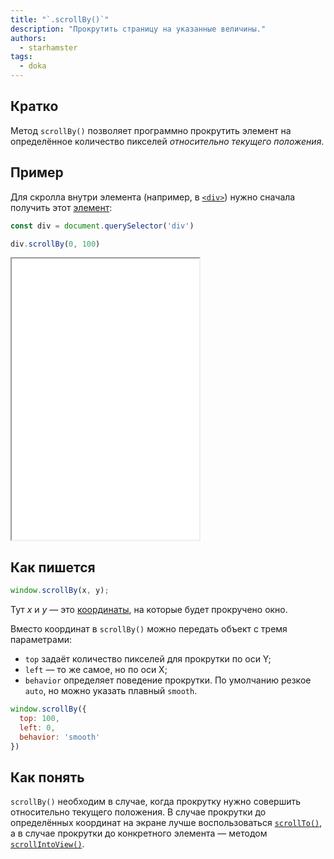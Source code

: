 ```yaml
---
title: "`.scrollBy()`"
description: "Прокрутить страницу на указанные величины."
authors:
  - starhamster
tags:
  - doka
---
```


## Кратко

Метод `scrollBy()` позволяет программно прокрутить элемент на определённое количество пикселей _относительно текущего положения_.

## Пример

Для скролла внутри элемента (например, в [`<div>`](/html/div/)) нужно сначала получить этот [элемент](/js/element/):

```js
const div = document.querySelector('div')

div.scrollBy(0, 100)
```

<iframe title="Скролл на 100 пикселей" src="demos/in-div/" height="450"></iframe>

## Как пишется

```js
window.scrollBy(x, y);
```

Тут _x_ и _y_ — это [координаты](/js/coordinates/), на которые будет прокручено окно.

Вместо координат в `scrollBy()` можно передать объект с тремя параметрами:

- `top` задаёт количество пикселей для прокрутки по оси Y;
- `left` — то же самое, но по оси X;
- `behavior` определяет поведение прокрутки. По умолчанию резкое `auto`, но можно указать плавный `smooth`.

```js
window.scrollBy({
  top: 100,
  left: 0,
  behavior: 'smooth'
})
```

## Как понять

`scrollBy()` необходим в случае, когда прокрутку нужно совершить относительно текущего положения. В случае прокрутки до определённых координат на экране лучше воспользоваться [`scrollTo()`](/js/element-scrollto/), а в случае прокрутки до конкретного элемента — методом [`scrollIntoView()`](/js/element-scrollintoview/).
